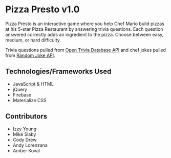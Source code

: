 # Pizza Presto v1.0

Pizza Presto is an interactive game where you help Chef Mario build pizzas at his 5-star Pizza Restaurant by answering trivia questions. Each question answered correctly adds an ingredient to the pizza. Choose between easy, medium, or hard difficulty. 

Trivia questions pulled from [Open Trivia Database API](https://opentdb.com/api_config.php) and chef jokes pulled from [Random Joke API](https://official-joke-api.appspot.com/). 

## Technologies/Frameworks Used
* JavaScript & HTML
* jQuery
* Firebase
* Materialize CSS

## Contributors
* Izzy Young
* Mike Slaby
* Cody Drew
* Andy Lorenzana
* Amber Koval